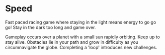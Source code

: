 # Speed
Fast paced racing game where staying in the light means energy to go go go! Stay in the dark too long and game over.

Gameplay occurs over a planet with a small sun rapidly orbiting. Keep up to stay alive. Obstacles lie in your path and grow in difficulty as you circumnavigate the globe. Completing a 'loop' introduces new challenges.
